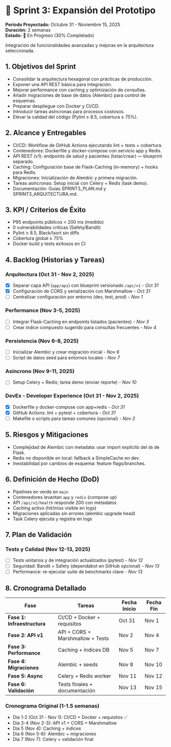 # 🚀 Sprint 3: Expansión del Prototipo

**Período Proyectado:** Octubre 31 - Noviembre 15, 2025  
**Duración:** 2 semanas  
**Estado:** 🔄 En Progreso (30% Completado)

Integración de funcionalidades avanzadas y mejoras en la arquitectura seleccionada.

## 1. Objetivos del Sprint

- Consolidar la arquitectura hexagonal con prácticas de producción.
- Exponer una API REST básica para integración.
- Mejorar performance con caching y optimización de consultas.
- Añadir migraciones de base de datos (Alembic) para control de esquemas.
- Preparar despliegue con Docker y CI/CD.
- Introducir tareas asíncronas para procesos costosos.
- Elevar la calidad del código (Pylint ≥ 8.5, cobertura ≥ 75%).

## 2. Alcance y Entregables

- CI/CD: Workflow de GitHub Actions ejecutando lint + tests + cobertura.
- Contenedores: Dockerfile y docker-compose con servicio app y Redis.
- API REST (v1): endpoints de salud y pacientes (listar/crear) — blueprint separado.
- Caching: Configuración base de Flask-Caching (in-memory) + hooks para Redis.
- Migraciones: Inicialización de Alembic y primera migración.
- Tareas asíncronas: Setup inicial con Celery + Redis (task demo).
- Documentación: Guías SPRINT3_PLAN.md y SPRINT3_ARQUITECTURA.md.

## 3. KPI / Criterios de Éxito

- P95 endpoints públicos < 200 ms (medido)
- 0 vulnerabilidades críticas (Safety/Bandit)
- Pylint ≥ 8.5, Black/Isort sin diffs
- Cobertura global ≥ 75%
- Docker build y tests exitosos en CI

## 4. Backlog (Historias y Tareas)

### Arquitectura (Oct 31 - Nov 2, 2025)
  - [x] Separar capa API (`app/api`) con blueprint versionado `/api/v1` - *Oct 31*
  - [x] Configuración de CORS y serialización con Marshmallow - *Oct 31*
  - [ ] Centralizar configuración por entorno (dev, test, prod) - *Nov 1*

### Performance (Nov 3-5, 2025)
  - [ ] Integrar Flask-Caching en endpoints listados (pacientes) - *Nov 3*
  - [ ] Crear índice compuesto sugerido para consultas frecuentes - *Nov 4*

### Persistencia (Nov 6-8, 2025)
  - [ ] Inicializar Alembic y crear migración inicial - *Nov 6*
  - [ ] Script de datos seed para entornos locales - *Nov 7*

### Asíncrono (Nov 9-11, 2025)
  - [ ] Setup Celery + Redis; tarea demo (enviar reporte) - *Nov 10*

### DevEx - Developer Experience (Oct 31 - Nov 2, 2025)
  - [x] Dockerfile y docker-compose con app+redis - *Oct 31*
  - [x] GitHub Actions: lint + pytest + cobertura - *Oct 31*
  - [ ] Makefile o scripts para tareas comunes (opcional) - *Nov 2*

## 5. Riesgos y Mitigaciones

- Complejidad de Alembic con metadata: usar import explícito del `db` de Flask.
- Redis no disponible en local: fallback a SimpleCache en dev.
- Inestabilidad por cambios de esquema: feature flags/branches.

## 6. Definición de Hecho (DoD)

- Pipelines en verde en `main`
- Contenedores levantan `app` y `redis` (compose up)
- API `/api/v1/health` responde 200 con metadatos
- Caching activo (hit/miss visible en logs)
- Migraciones aplicadas sin errores (alembic upgrade head)
- Task Celery ejecuta y registra en logs

## 7. Plan de Validación

### Tests y Calidad (Nov 12-13, 2025)
- [ ] Tests unitarios y de integración actualizados (pytest) - *Nov 12*
- [ ] Seguridad: Bandit + Safety (dependabot en GitHub opcional) - *Nov 13*
- [ ] Performance: re-ejecutar suite de benchmarks clave - *Nov 13*

## 8. Cronograma Detallado

| Fase | Tareas | Fecha Inicio | Fecha Fin |
|------|--------|--------------|-----------|
| **Fase 1: Infraestructura** | CI/CD + Docker + requisitos | Oct 31 | Nov 1 |
| **Fase 2: API v1** | API + CORS + Marshmallow + Tests | Nov 2 | Nov 4 |
| **Fase 3: Performance** | Caching + índices DB | Nov 5 | Nov 7 |
| **Fase 4: Migraciones** | Alembic + seeds | Nov 8 | Nov 10 |
| **Fase 5: Async** | Celery + Redis worker | Nov 11 | Nov 12 |
| **Fase 6: Validación** | Tests finales + documentación | Nov 13 | Nov 15 |

### Cronograma Original (1-1.5 semanas)
- Día 1-2 (Oct 31 - Nov 1): CI/CD + Docker + requisitos ✅
- Día 3-4 (Nov 2-3): API v1 + CORS + Marshmallow
- Día 5 (Nov 4): Caching + índices
- Día 6 (Nov 5-6): Alembic + migraciones
- Día 7 (Nov 7): Celery + validación final
